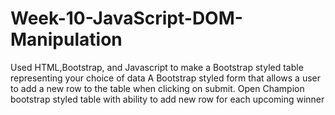 # Week-10-JavaScript-DOM-Manipulation
Used HTML,Bootstrap, and Javascript to make a Bootstrap styled table representing your choice of data 
A Bootstrap styled form that allows a user to add a new row to the table when clicking on submit.
Open Champion bootstrap styled table with ability to add new row for each upcoming winner
